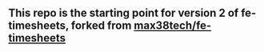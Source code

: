 ## This repo is the starting point for version 2 of fe-timesheets, forked from [max38tech/fe-timesheets](https://github.com/max38tech/fe-timesheets)